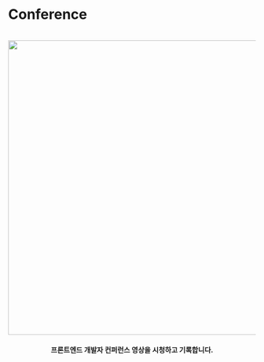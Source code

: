 # Conference

<br/>

<div align="center">

<img src="/images/Conference/main/main.jpg" width="600">

#### 프론트엔드 개발자 컨퍼런스 영상을 시청하고 기록합니다.

</div>
